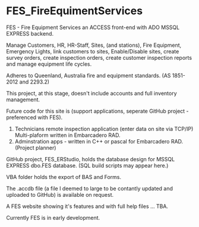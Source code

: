 # FES_FireEquimentServices
FES - Fire Equipment Services an ACCESS front-end with ADO MSSQL EXPRESS backend.

Manage Customers, HR, HR-Staff, Sites, (and stations), Fire Equipment, Emergency Lights, link customers to sites, Enable/Disable sites, create survey orders, create inspection orders, create customer inspection reports and manage equipment life cycles. 

Adheres to Queenland, Australia fire and equipment standards. (AS 1851-2012 and 2293.2)

This project, at this stage, doesn't include accounts and full inventory management.

Future code for this site is (support applications, seperate GitHub project - preferenced with FES).
1. Technicians remote inspection application (enter data on site via TCP/IP) Multi-plaform written in Embarcadero RAD.
2. Adminstration apps - written in C++ or pascal for Embarcadero RAD. (Project planner)

GitHub project, FES_ERStudio, holds the database design for MSSQL EXPRESS dbo.FES database. (SQL build scripts may appear here.)

VBA folder holds the export of BAS and Forms.

The .accdb file (a file I deemed to large to be contantly updated and uploaded to GitHub) is available on request. 

A FES website showing it's features and with full help files ... TBA. 

Currently FES is in early development.
